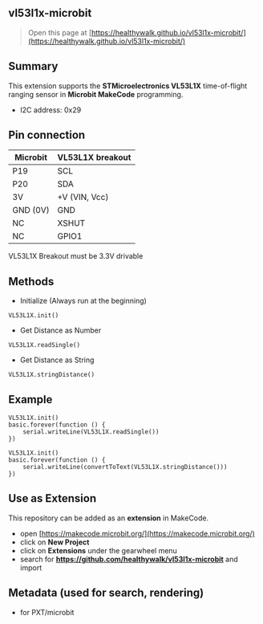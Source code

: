 ## vl53l1x-microbit

> Open this page at [https://healthywalk.github.io/vl53l1x-microbit/](https://healthywalk.github.io/vl53l1x-microbit/)

## Summary
This extension supports the __STMicroelectronics VL53L1X__ time-of-flight ranging sensor in __Microbit MakeCode__ programming.
* I2C address: 0x29

## Pin connection
Microbit | VL53L1X breakout
-------- | ----------------
P19  |  SCL
P20  |  SDA
3V  |  +V (VIN, Vcc)
GND (0V)  |  GND
NC  |  XSHUT
NC  |  GPIO1
VL53L1X Breakout must be 3.3V drivable


## Methods
* Initialize    (Always run at the beginning)
```
VL53L1X.init()
```

* Get Distance as Number
```
VL53L1X.readSingle()
```

* Get Distance as String
```
VL53L1X.stringDistance()
```


## Example
```blocks
VL53L1X.init()
basic.forever(function () {
    serial.writeLine(VL53L1X.readSingle())
})
```
```blocks
VL53L1X.init()
basic.forever(function () {
    serial.writeLine(convertToText(VL53L1X.stringDistance()))
})
```

## Use as Extension

This repository can be added as an **extension** in MakeCode.

* open [https://makecode.microbit.org/](https://makecode.microbit.org/)
* click on **New Project**
* click on **Extensions** under the gearwheel menu
* search for **https://github.com/healthywalk/vl53l1x-microbit** and import


## Metadata (used for search, rendering)

* for PXT/microbit
<script src="https://makecode.com/gh-pages-embed.js"></script><script>makeCodeRender("{{ site.makecode.home_url }}", "{{ site.github.owner_name }}/{{ site.github.repository_name }}");</script>
